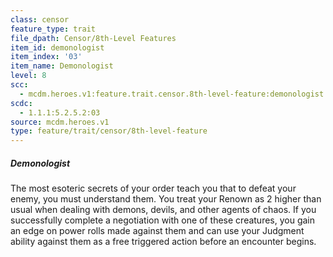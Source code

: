 ```yaml
---
class: censor
feature_type: trait
file_dpath: Censor/8th-Level Features
item_id: demonologist
item_index: '03'
item_name: Demonologist
level: 8
scc:
  - mcdm.heroes.v1:feature.trait.censor.8th-level-feature:demonologist
scdc:
  - 1.1.1:5.2.5.2:03
source: mcdm.heroes.v1
type: feature/trait/censor/8th-level-feature
---
```


##### Demonologist

The most esoteric secrets of your order teach you that to defeat your enemy, you must understand them. You treat your Renown as 2 higher than usual when dealing with demons, devils, and other agents of chaos. If you successfully complete a negotiation with one of these creatures, you gain an edge on power rolls made against them and can use your Judgment ability against them as a free triggered action before an encounter begins.
